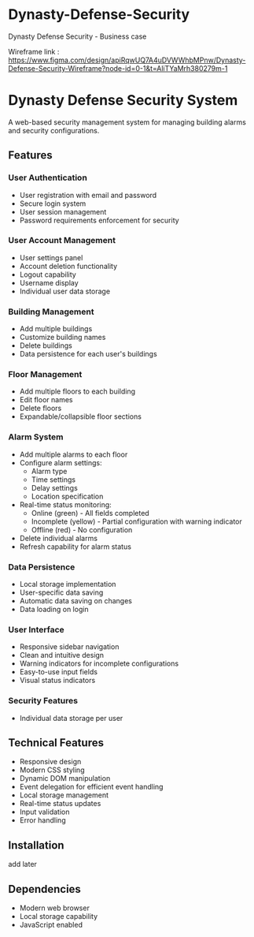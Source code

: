 # Dynasty-Defense-Security
Dynasty Defense Security - Business case

Wireframe link : https://www.figma.com/design/apiRqwUQ7A4uDVWWhbMPnw/Dynasty-Defense-Security-Wireframe?node-id=0-1&t=AliTYaMrh380279m-1

# Dynasty Defense Security System

A web-based security management system for managing building alarms and security configurations.

## Features

### User Authentication
- User registration with email and password
- Secure login system
- User session management
- Password requirements enforcement for security

### User Account Management
- User settings panel
- Account deletion functionality
- Logout capability
- Username display
- Individual user data storage

### Building Management
- Add multiple buildings
- Customize building names
- Delete buildings
- Data persistence for each user's buildings

### Floor Management
- Add multiple floors to each building
- Edit floor names
- Delete floors
- Expandable/collapsible floor sections

### Alarm System
- Add multiple alarms to each floor
- Configure alarm settings:
  - Alarm type
  - Time settings
  - Delay settings
  - Location specification
- Real-time status monitoring:
  - Online (green) - All fields completed
  - Incomplete (yellow) - Partial configuration with warning indicator
  - Offline (red) - No configuration
- Delete individual alarms
- Refresh capability for alarm status

### Data Persistence
- Local storage implementation
- User-specific data saving
- Automatic data saving on changes
- Data loading on login

### User Interface
- Responsive sidebar navigation
- Clean and intuitive design
- Warning indicators for incomplete configurations
- Easy-to-use input fields
- Visual status indicators

### Security Features
- Individual data storage per user

## Technical Features
- Responsive design
- Modern CSS styling
- Dynamic DOM manipulation
- Event delegation for efficient event handling
- Local storage management
- Real-time status updates
- Input validation
- Error handling

## Installation
add later   

## Dependencies
- Modern web browser
- Local storage capability
- JavaScript enabled